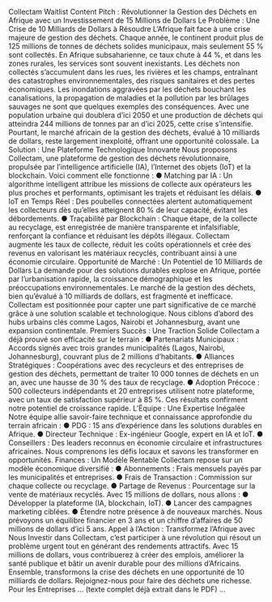 Collectam Waitlist Content
Pitch : Révolutionner la Gestion des Déchets en Afrique avec un
Investissement de 15 Millions de Dollars
Le Problème : Une Crise de 10 Milliards de Dollars à Résoudre
L’Afrique fait face à une crise majeure de gestion des déchets. Chaque année, le continent
produit plus de 125 millions de tonnes de déchets solides municipaux, mais seulement 55 %
sont collectés. En Afrique subsaharienne, ce taux chute à 44 %, et dans les zones rurales,
les services sont souvent inexistants. Les déchets non collectés s’accumulent dans les rues,
les rivières et les champs, entraînant des catastrophes environnementales, des risques
sanitaires et des pertes économiques. Les inondations aggravées par les déchets bouchant
les canalisations, la propagation de maladies et la pollution par les brûlages sauvages ne
sont que quelques exemples des conséquences. Avec une population urbaine qui doublera
d’ici 2050 et une production de déchets qui atteindra 244 millions de tonnes par an d’ici
2025, cette crise s’intensifie. Pourtant, le marché africain de la gestion des déchets, évalué à
10 milliards de dollars, reste largement inexploité, offrant une opportunité colossale.
La Solution : Une Plateforme Technologique Innovante
Nous proposons Collectam, une plateforme de gestion des déchets révolutionnaire,
propulsée par l’intelligence artificielle (IA), l’Internet des objets (IoT) et la blockchain. Voici
comment elle fonctionne :
● Matching par IA : Un algorithme intelligent attribue les missions de collecte aux
opérateurs les plus proches et performants, optimisant les trajets et réduisant les
délais.
● IoT en Temps Réel : Des poubelles connectées alertent automatiquement les
collecteurs dès qu’elles atteignent 80 % de leur capacité, évitant les débordements.
● Traçabilité par Blockchain : Chaque étape, de la collecte au recyclage, est
enregistrée de manière transparente et infalsifiable, renforçant la confiance et
réduisant les dépôts illégaux.
Collectam augmente les taux de collecte, réduit les coûts opérationnels et crée des revenus
en valorisant les matériaux recyclés, contribuant ainsi à une économie circulaire.
Opportunité de Marché : Un Potentiel de 10 Milliards de Dollars
La demande pour des solutions durables explose en Afrique, portée par l’urbanisation
rapide, la croissance démographique et les préoccupations environnementales. Le marché
de la gestion des déchets, bien qu’évalué à 10 milliards de dollars, est fragmenté et
inefficace. Collectam est positionnée pour capter une part significative de ce marché grâce à
une solution scalable et technologique. Nous ciblons d’abord des hubs urbains clés comme
Lagos, Nairobi et Johannesburg, avant une expansion continentale.
Premiers Succès : Une Traction Solide
Collectam a déjà prouvé son efficacité sur le terrain :
● Partenariats Municipaux : Accords signés avec trois grandes municipalités (Lagos,
Nairobi, Johannesburg), couvrant plus de 2 millions d’habitants.
● Alliances Stratégiques : Coopérations avec des recycleurs et des entreprises de
gestion des déchets, permettant de traiter 10 000 tonnes de déchets en un an, avec
une hausse de 30 % des taux de recyclage.
● Adoption Précoce : 500 collecteurs indépendants et 20 entreprises utilisent notre
plateforme, avec un taux de satisfaction supérieur à 85 %.
Ces résultats confirment notre potentiel de croissance rapide.
L’Équipe : Une Expertise Inégalée
Notre équipe allie savoir-faire technique et connaissance approfondie du terrain africain :
● PDG : 15 ans d’expérience dans les solutions durables en Afrique.
● Directeur Technique : Ex-ingénieur Google, expert en IA et IoT.
● Conseillers : Des leaders reconnus en économie circulaire et infrastructures
africaines.
Nous comprenons les défis locaux et savons les transformer en opportunités.
Finances : Un Modèle Rentable
Collectam repose sur un modèle économique diversifié :
● Abonnements : Frais mensuels payés par les municipalités et entreprises.
● Frais de Transaction : Commission sur chaque collecte ou recyclage.
● Partage de Revenus : Pourcentage sur la vente de matériaux recyclés.
Avec 15 millions de dollars, nous allons :
● Développer la plateforme (IA, blockchain, IoT).
● Lancer des campagnes marketing ciblées.
● Étendre notre présence à de nouveaux marchés.
Nous prévoyons un équilibre financier en 3 ans et un chiffre d’affaires de 50 millions de
dollars d’ici 5 ans.
Appel à l’Action : Transformez l’Afrique avec Nous
Investir dans Collectam, c’est participer à une révolution qui résout un problème urgent tout
en générant des rendements attractifs. Avec 15 millions de dollars, vous contribuerez à
créer des emplois, améliorer la santé publique et bâtir un avenir durable pour des millions
d’Africains. Ensemble, transformons la crise des déchets en une opportunité de 10 milliards
de dollars.
Rejoignez-nous pour faire des déchets une richesse.
Pour les Entreprises
... (texte complet déjà extrait dans le PDF) ...
